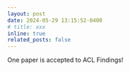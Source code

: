 ```yaml
---
layout: post
date: 2024-05-29 13:15:52-0400
# title: xxx
inline: true
related_posts: false
---
```


One paper is accepted to ACL Findings!